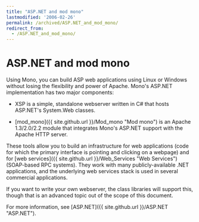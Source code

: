```yaml
---
title: "ASP.NET and mod mono"
lastmodified: '2006-02-26'
permalink: /archived/ASP.NET_and_mod_mono/
redirect_from:
  - /ASP.NET_and_mod_mono/
---
```


ASP.NET and mod mono
====================

Using Mono, you can build ASP web applications using Linux or Windows without losing the flexibility and power of Apache. Mono's ASP.NET implementation has two major components:

-   XSP is a simple, standalone webserver written in C\# that hosts ASP.NET's System.Web classes.

-   [mod\_mono]({{ site.github.url }}/Mod_mono "Mod mono") is an Apache 1.3/2.0/2.2 module that integrates Mono's ASP.NET support with the Apache HTTP server.

These tools allow you to build an infrastructure for web applications (code for which the primary interface is pointing and clicking on a webpage) and for [web services]({{ site.github.url }}/Web_Services "Web Services") (SOAP-based RPC systems). They work with many publicly-available .NET applications, and the underlying web services stack is used in several commercial applications.

If you want to write your own webserver, the class libraries will support this, though that is an advanced topic out of the scope of this document.

For more information, see [ASP.NET]({{ site.github.url }}/ASP.NET "ASP.NET").

